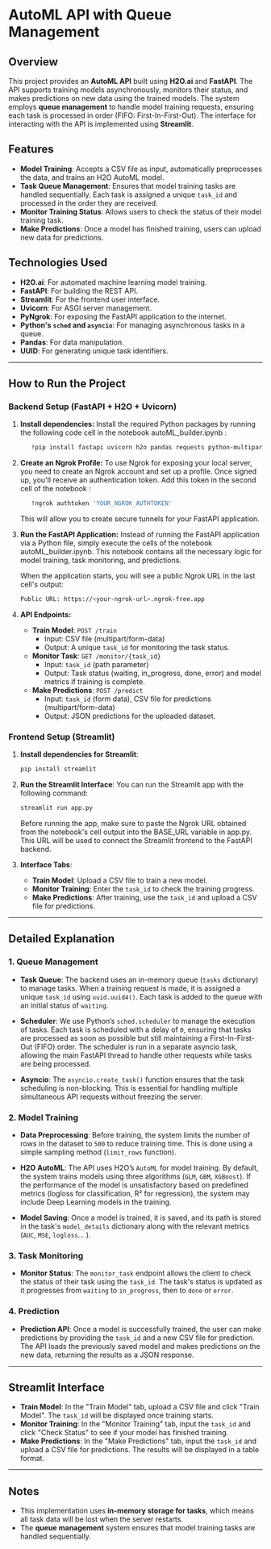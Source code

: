 # AutoML API with Queue Management

## Overview

This project provides an **AutoML API** built using **H2O.ai** and **FastAPI**.
The API supports training models asynchronously, monitors their status, and makes predictions on new data using the trained models.
The system employs **queue management** to handle model training requests, ensuring each task is processed in order (FIFO: First-In-First-Out).
The interface for interacting with the API is implemented using **Streamlit**.

## Features

- **Model Training**: Accepts a CSV file as input, automatically preprocesses the data, and trains an H2O AutoML model.
- **Task Queue Management**: Ensures that model training tasks are handled sequentially. Each task is assigned a unique `task_id` and processed in the order they are received.
- **Monitor Training Status**: Allows users to check the status of their model training task.
- **Make Predictions**: Once a model has finished training, users can upload new data for predictions.

## Technologies Used

- **H2O.ai**: For automated machine learning model training.
- **FastAPI**: For building the REST API.
- **Streamlit**: For the frontend user interface.
- **Uvicorn**: For ASGI server management.
- **PyNgrok**: For exposing the FastAPI application to the internet.
- **Python's `sched` and `asyncio`**: For managing asynchronous tasks in a queue.
- **Pandas**: For data manipulation.
- **UUID**: For generating unique task identifiers.

---

## How to Run the Project

### Backend Setup (FastAPI + H2O + Uvicorn)

1. **Install dependencies:**
   Install the required Python packages by running the following code cell in the notebook autoML_builder.ipynb :

   ```bash
      !pip install fastapi uvicorn h2o pandas requests python-multipart pyngrok
   ```

2. **Create an Ngrok Profile:**
   To use Ngrok for exposing your local server, you need to create an Ngrok account and set up a profile.
   Once signed up, you'll receive an authentication token. Add this token in the second cell of the notebook :

   ```bash
      !ngrok authtoken 'YOUR_NGROK_AUTHTOKEN'
   ```

   This will allow you to create secure tunnels for your FastAPI application.

3. **Run the FastAPI Application:**
   Instead of running the FastAPI application via a Python file, simply execute the cells of the notebook autoML_builder.ipynb.
   This notebook contains all the necessary logic for model training, task monitoring, and predictions.

   When the application starts, you will see a public Ngrok URL in the last cell's output:

   ```bash
   Public URL: https://<your-ngrok-url>.ngrok-free.app
   ```

4. **API Endpoints:**
   - **Train Model**: `POST /train`
     - Input: CSV file (multipart/form-data)
     - Output: A unique `task_id` for monitoring the task status.
   - **Monitor Task**: `GET /monitor/{task_id}`
     - Input: `task_id` (path parameter)
     - Output: Task status (waiting, in_progress, done, error) and model metrics if training is complete.
   - **Make Predictions**: `POST /predict`
     - Input: `task_id` (form data), CSV file for predictions (multipart/form-data)
     - Output: JSON predictions for the uploaded dataset.

### Frontend Setup (Streamlit)

1. **Install dependencies for Streamlit**:

   ```bash
   pip install streamlit
   ```

2. **Run the Streamlit Interface**:
   You can run the Streamlit app with the following command:

   ```bash
   streamlit run app.py
   ```

   Before running the app, make sure to paste the Ngrok URL obtained from the notebook's cell output into the BASE_URL variable in app.py.
   This URL will be used to connect the Streamlit frontend to the FastAPI backend.

3. **Interface Tabs**:
   - **Train Model**: Upload a CSV file to train a new model.
   - **Monitor Training**: Enter the `task_id` to check the training progress.
   - **Make Predictions**: After training, use the `task_id` and upload a CSV file for predictions.

---

## Detailed Explanation

### 1. Queue Management

- **Task Queue**: The backend uses an in-memory queue (`tasks` dictionary) to manage tasks. When a training request is made, it is assigned a unique `task_id` using `uuid.uuid4()`. Each task is added to the queue with an initial status of `waiting`.
- **Scheduler**: We use Python’s `sched.scheduler` to manage the execution of tasks. Each task is scheduled with a delay of `0`, ensuring that tasks are processed as soon as possible but still maintaining a First-In-First-Out (FIFO) order. The scheduler is run in a separate asyncio task, allowing the main FastAPI thread to handle other requests while tasks are being processed.

- **Asyncio**: The `asyncio.create_task()` function ensures that the task scheduling is non-blocking. This is essential for handling multiple simultaneous API requests without freezing the server.

### 2. Model Training

- **Data Preprocessing**: Before training, the system limits the number of rows in the dataset to `500` to reduce training time. This is done using a simple sampling method (`limit_rows` function).

- **H2O AutoML**: The API uses H2O’s `AutoML` for model training. By default, the system trains models using three algorithms (`GLM`, `GBM`, `XGBoost`). If the performance of the model is unsatisfactory based on predefined metrics (logloss for classification, R² for regression), the system may include Deep Learning models in the training.

- **Model Saving**: Once a model is trained, it is saved, and its path is stored in the task's `model_details` dictionary along with the relevant metrics (`AUC`, `MSE`, `logloss`... ).

### 3. Task Monitoring

- **Monitor Status**: The `monitor_task` endpoint allows the client to check the status of their task using the `task_id`. The task's status is updated as it progresses from `waiting` to `in_progress`, then to `done` or `error`.

### 4. Prediction

- **Prediction API**: Once a model is successfully trained, the user can make predictions by providing the `task_id` and a new CSV file for prediction. The API loads the previously saved model and makes predictions on the new data, returning the results as a JSON response.

---

## Streamlit Interface

- **Train Model**: In the "Train Model" tab, upload a CSV file and click "Train Model". The `task_id` will be displayed once training starts.
- **Monitor Training**: In the "Monitor Training" tab, input the `task_id` and click "Check Status" to see if your model has finished training.
- **Make Predictions**: In the "Make Predictions" tab, input the `task_id` and upload a CSV file for predictions. The results will be displayed in a table format.

---

## Notes

- This implementation uses **in-memory storage for tasks**, which means all task data will be lost when the server restarts.
- The **queue management** system ensures that model training tasks are handled sequentially.

